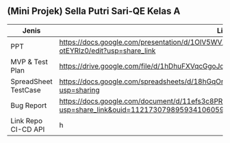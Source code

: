 <h2>(Mini Projek) Sella Putri Sari-QE Kelas A</h2>

| Jenis | Link |
| --- | --- |
| PPT | https://docs.google.com/presentation/d/1OlV5WVXEgXqgfJBW4tud4M3uXFXZJkyfQY-otEYRIz0/edit?usp=share_link |
| MVP & Test Plan | https://drive.google.com/file/d/1hDhuFXVqcGgoJdJVa2JDaJuEAEE62Vt5/view?usp=share_link |
| SpreadSheet TestCase | https://docs.google.com/spreadsheets/d/18hGqOrb6IFNtZfyoTjE4Sq3TmCLuidTlFN90QRKkUrU/edit?usp=sharing |
| Bug Report | https://docs.google.com/document/d/11efs3c8PR0fQqhfTJ2REX1kUnAfXD8wk/edit?usp=share_link&ouid=112173079895934106059&rtpof=true&sd=true |
| Link Repo CI-CD API | h |
